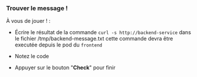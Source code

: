 ### Trouver le message !

À vous de jouer ! :

- Écrire le résultat de la commande `curl -s http://backend-service` dans le fichier /tmp/backend-message.txt cette commande devra être executée depuis le pod du `frontend`

- Notez le code

- Appuyer sur le bouton "**Check**" pour finir
